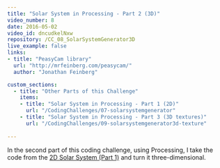 ```yaml
---
title: "Solar System in Processing - Part 2 (3D)"
video_number: 8
date: 2016-05-02
video_id: dncudkelNxw
repository: /CC_08_SolarSystemGenerator3D
live_example: false
links:
- title: "PeasyCam library"  
  url: "http://mrfeinberg.com/peasycam/"
  author: "Jonathan Feinberg"

custom_sections:
  - title: "Other Parts of this Challenge"
    items:
    - title: "Solar System in Processing - Part 1 (2D)" 
      url: "/CodingChallenges/07-solarsystemgenerator"
    - title: "Solar System in Processing - Part 3 (3D textures)" 
      url: "/CodingChallenges/09-solarsystemgenerator3d-texture"
  
---
```


In the second part of this coding challenge, using Processing, I take the code from the [2D Solar System (Part 1)](https://youtu.be/l8SiJ-RmeHU) and turn it three-dimensional.

